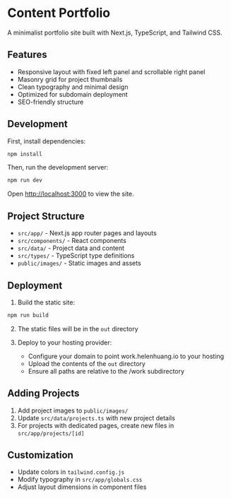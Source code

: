 # Content Portfolio

A minimalist portfolio site built with Next.js, TypeScript, and Tailwind CSS.

## Features

- Responsive layout with fixed left panel and scrollable right panel
- Masonry grid for project thumbnails
- Clean typography and minimal design
- Optimized for subdomain deployment
- SEO-friendly structure

## Development

First, install dependencies:

```bash
npm install
```

Then, run the development server:

```bash
npm run dev
```

Open [http://localhost:3000](http://localhost:3000) to view the site.

## Project Structure

- `src/app/` - Next.js app router pages and layouts
- `src/components/` - React components
- `src/data/` - Project data and content
- `src/types/` - TypeScript type definitions
- `public/images/` - Static images and assets

## Deployment

1. Build the static site:
```bash
npm run build
```

2. The static files will be in the `out` directory

3. Deploy to your hosting provider:
   - Configure your domain to point work.helenhuang.io to your hosting
   - Upload the contents of the `out` directory
   - Ensure all paths are relative to the /work subdirectory

## Adding Projects

1. Add project images to `public/images/`
2. Update `src/data/projects.ts` with new project details
3. For projects with dedicated pages, create new files in `src/app/projects/[id]`

## Customization

- Update colors in `tailwind.config.js`
- Modify typography in `src/app/globals.css`
- Adjust layout dimensions in component files
